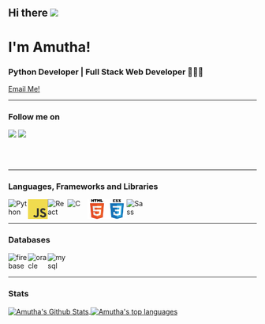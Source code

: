 ## Hi there <img src="https://media.giphy.com/media/hvRJCLFzcasrR4ia7z/giphy.gif" width="25px">

# I'm Amutha!

### Python Developer | Full Stack Web Developer 👨🏻‍💻

[Email Me!](mailto:amuthavp2000@gmail.com)
 
 ***

### Follow me on

[<img height="30" src="https://img.shields.io/badge/twitter-%231DA1F2.svg?&style=for-the-badge&logo=twitter&logoColor=white" />][twitter]
[<img height="30" src="https://img.shields.io/badge/linkedin-%230077B5.svg?&style=for-the-badge&logo=linkedin&logoColor=white" />][LinkedIn]

<br />
<br />
<hr />

### Languages, Frameworks and Libraries
<!-- <img align="left" alt="pandas" width="40px" src="https://pbs.twimg.com/profile_images/1187765724451868673/uVw1PWA7_400x400.png" /> -->
<!-- <img align="left" alt="NumPy" width="35px" src="https://www.vectorlogo.zone/logos/numpy/numpy-icon.svg" /> -->

<!-- <img align="left" alt="ScikitLearn" width="35px" src="https://upload.wikimedia.org/wikipedia/commons/thumb/0/05/Scikit_learn_logo_small.svg/1200px-Scikit_learn_logo_small.svg.png" /> -->
<!-- <img align="left" alt="Matplotlib" width="40px" src="https://upload.wikimedia.org/wikipedia/commons/0/01/Created_with_Matplotlib-logo.svg" /> -->
<!-- <img align="left" alt="Seaborn" width="40px" src="https://seaborn.pydata.org/_static/logo-wide-lightbg.svg" /> -->
<img align="left" alt="Python" width="40px" src="https://www.vectorlogo.zone/logos/python/python-icon.svg" />
<img align="left" alt="JS" width="40px" src="https://raw.githubusercontent.com/github/explore/80688e429a7d4ef2fca1e82350fe8e3517d3494d/topics/javascript/javascript.png" />
<img align="left" alt="React" width="40px" src="https://www.vectorlogo.zone/logos/reactjs/reactjs-icon.svg" />
<!-- <img align="left" alt="NodeJS" width="40px" src="https://www.vectorlogo.zone/logos/nodejs/nodejs-icon.svg" /> -->
<!-- <img align="left" alt="Java" width="40px" src="https://www.vectorlogo.zone/logos/java/java-icon.svg" /> -->
<!-- <img align="left" alt="C#" width="40px" src="https://seeklogo.com/images/C/c-sharp-c-logo-02F17714BA-seeklogo.com.png" />
<img align="left" alt="Dart" width="40px" src="https://i.pinimg.com/originals/a6/75/cb/a675cb93b75d5f1656c920dceecdcb38.png" /> -->
<img align="left" alt="C" width="40px" src="https://img.icons8.com/color/48/000000/c-programming.png" />
<!-- <img align="left" alt="Unity" width="40px" src="https://www.vectorlogo.zone/logos/unity3d/unity3d-icon.svg" /> -->
<img align="left" alt="HTML5" width="40px" src="https://raw.githubusercontent.com/github/explore/80688e429a7d4ef2fca1e82350fe8e3517d3494d/topics/html/html.png" />
<img align="left" alt="CSS3" width="40px" src="https://raw.githubusercontent.com/github/explore/80688e429a7d4ef2fca1e82350fe8e3517d3494d/topics/css/css.png" />
<img align="left" alt="Sass" width="40px" src="https://www.vectorlogo.zone/logos/sass-lang/sass-lang-icon.svg" />

<br />
<br />
<hr />

### Databases
<!-- <img align="left" alt="MongoDB" width="40px" src="https://www.vectorlogo.zone/logos/mongodb/mongodb-icon.svg" /> -->
<img align="left" alt="firebase" width="40px" src="https://www.vectorlogo.zone/logos/firebase/firebase-icon.svg" />
<img align="left" alt="oracle" width="40px" src="https://www.vectorlogo.zone/logos/oracle/oracle-icon.svg" />
<img align="left" alt="mysql" width="40px" src="https://www.vectorlogo.zone/logos/mysql/mysql-icon.svg" />
<br />
<br />
<hr />

### Stats
<a href="#stats">
<img align="center" alt="Amutha's Github Stats" src="https://gh-readme-stats-jr2zafif6.vercel.app/api?username=amutha-vivek&show_icons=true&count_private=true&theme=tokyonight" />
</a>

<a href="#stats">
<img align="center" alt="Amutha's top languages" src="https://gh-readme-stats-jr2zafif6.vercel.app/api/top-langs/?username=amutha-vivek&layout=compact&langs_count=8&theme=tokyonight" />
</a>

[LinkedIn]: https://www.linkedin.com/in/abishek-b/
[twitter]: https://twitter.com/abishek151
